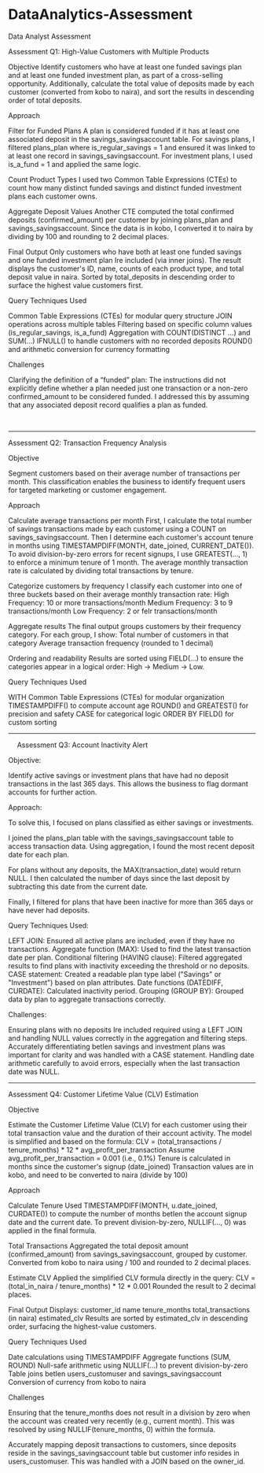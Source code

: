 # DataAnalytics-Assessment
Data Analyst Assessment

Assessment Q1: High-Value Customers with Multiple Products


Objective
Identify customers who have at least one funded savings plan and at least one funded investment plan, as part of a cross-selling opportunity. Additionally, calculate the total value of deposits made by each customer (converted from kobo to naira), and sort the results in descending order of total deposits.


Approach

Filter for Funded Plans
A plan is considered funded if it has at least one associated deposit in the savings_savingsaccount table.
For savings plans, I filtered plans_plan where is_regular_savings = 1 and ensured it was linked to at least one record in savings_savingsaccount.
For investment plans, I used is_a_fund = 1 and applied the same logic.

Count Product Types
I used two Common Table Expressions (CTEs) to count how many distinct funded savings and distinct funded investment plans each customer owns.

Aggregate Deposit Values
Another CTE computed the total confirmed deposits (confirmed_amount) per customer by joining plans_plan and savings_savingsaccount. Since the data is in kobo, I converted it to naira by dividing by 100 and rounding to 2 decimal places.

Final Output
Only customers who have both at least one funded savings and one funded investment plan Ire included (via inner joins).
The result displays the customer's ID, name, counts of each product type, and total deposit value in naira.
Sorted by total_deposits in descending order to surface the highest value customers first.



Query Techniques Used

Common Table Expressions (CTEs) for modular query structure
JOIN operations across multiple tables
Filtering based on specific column values (is_regular_savings, is_a_fund)
Aggregation with COUNT(DISTINCT ...) and SUM(...)
IFNULL() to handle customers with no recorded deposits
ROUND() and arithmetic conversion for currency formatting



Challenges

Clarifying the definition of a “funded” plan: The instructions did not explicitly define whether a plan needed just one transaction or a non-zero confirmed_amount to be considered funded.
I addressed this by assuming that any associated deposit record qualifies a plan as funded.

 


---------------------------------------------------------------------------------------------------------------------------------------------------------------------------------------------------------------


Assessment Q2: Transaction Frequency Analysis


Objective

Segment customers based on their average number of transactions per month. This classification enables the business to identify frequent users for targeted marketing or customer engagement.


Approach

Calculate average transactions per month
First, I calculate the total number of savings transactions made by each customer using a COUNT on savings_savingsaccount.
Then I determine each customer's account tenure in months using TIMESTAMPDIFF(MONTH, date_joined, CURRENT_DATE()).
To avoid division-by-zero errors for recent signups, I use GREATEST(..., 1) to enforce a minimum tenure of 1 month.
The average monthly transaction rate is calculated by dividing total transactions by tenure.

Categorize customers by frequency
I classify each customer into one of three buckets based on their average monthly transaction rate:
High Frequency: 10 or more transactions/month
Medium Frequency: 3 to 9 transactions/month
Low Frequency: 2 or feIr transactions/month

Aggregate results
The final output groups customers by their frequency category.
For each group, I show:
Total number of customers in that category
Average transaction frequency (rounded to 1 decimal)

Ordering and readability
Results are sorted using FIELD(...) to ensure the categories appear in a logical order: High → Medium → Low.


Query Techniques Used

WITH Common Table Expressions (CTEs) for modular organization
TIMESTAMPDIFF() to compute account age
ROUND() and GREATEST() for precision and safety
CASE for categorical logic
ORDER BY FIELD() for custom sorting




------------------------------------------------------------------------------------------------------------------------------------------------------------------------------------------

 
Assessment Q3: Account Inactivity Alert


Objective:

Identify active savings or investment plans that have had no deposit transactions in the last 365 days. This allows the business to flag dormant accounts for further action.


Approach:

To solve this, I focused on plans classified as either savings or investments. 

I joined the plans_plan table with the savings_savingsaccount table to access transaction data. Using aggregation, I found the most recent deposit date for each plan. 

For plans without any deposits, the MAX(transaction_date) would return NULL. I then calculated the number of days since the last deposit by subtracting this date from the current date. 

Finally, I filtered for plans that have been inactive for more than 365 days or have never had deposits.


Query Techniques Used:

LEFT JOIN: Ensured all active plans are included, even if they have no transactions.
Aggregate function (MAX): Used to find the latest transaction date per plan.
Conditional filtering (HAVING clause): Filtered aggregated results to find plans with inactivity exceeding the threshold or no deposits.
CASE statement: Created a readable plan type label ("Savings" or "Investment") based on plan attributes.
Date functions (DATEDIFF, CURDATE): Calculated inactivity period.
Grouping (GROUP BY): Grouped data by plan to aggregate transactions correctly.


Challenges:

Ensuring plans with no deposits Ire included required using a LEFT JOIN and handling NULL values correctly in the aggregation and filtering steps.
Accurately differentiating betIen savings and investment plans was important for clarity and was handled with a CASE statement.
Handling date arithmetic carefully to avoid errors, especially when the last transaction date was NULL.
 



--------------------------------------------------------------------------------------------------------------------------------------------------------------------------------------------------   

Assessment Q4: Customer Lifetime Value (CLV) Estimation


Objective

Estimate the Customer Lifetime Value (CLV) for each customer using their total transaction value and the duration of their account activity. The model is simplified and based on the formula:
CLV = (total_transactions / tenure_months) * 12 * avg_profit_per_transaction
Assume avg_profit_per_transaction = 0.001 (i.e., 0.1%)
Tenure is calculated in months since the customer's signup (date_joined)
Transaction values are in kobo, and need to be converted to naira (divide by 100)


Approach

Calculate Tenure
Used TIMESTAMPDIFF(MONTH, u.date_joined, CURDATE()) to compute the number of months betIen the account signup date and the current date.
To prevent division-by-zero, NULLIF(..., 0) was applied in the final formula.

Total Transactions
Aggregated the total deposit amount (confirmed_amount) from savings_savingsaccount, grouped by customer.
Converted from kobo to naira using / 100 and rounded to 2 decimal places.

Estimate CLV
Applied the simplified CLV formula directly in the query:
CLV = (total_in_naira / tenure_months) * 12 * 0.001
Rounded the result to 2 decimal places.

Final Output Displays:
customer_id
name
tenure_months
total_transactions (in naira)
estimated_clv
Results are sorted by estimated_clv in descending order, surfacing the highest-value customers.


Query Techniques Used

Date calculations using TIMESTAMPDIFF
Aggregate functions (SUM, ROUND)
Null-safe arithmetic using NULLIF(...) to prevent division-by-zero
Table joins betIen users_customuser and savings_savingsaccount
Conversion of currency from kobo to naira


Challenges

Ensuring that the tenure_months does not result in a division by zero when the account was created very recently (e.g., current month).
This was resolved by using NULLIF(tenure_months, 0) within the formula.

Accurately mapping deposit transactions to customers, since deposits reside in the savings_savingsaccount table but customer info resides in users_customuser.
This was handled with a JOIN based on the owner_id.

